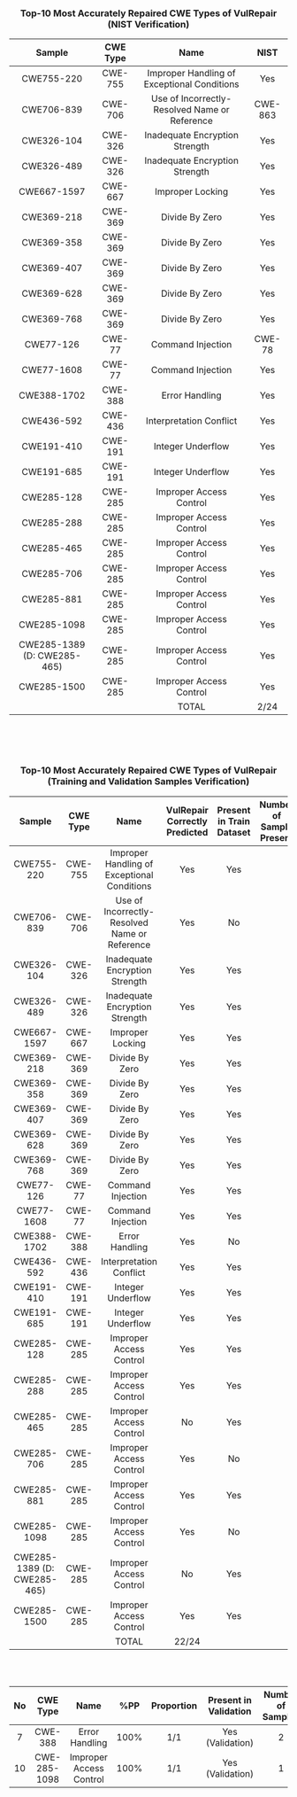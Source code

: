 
<h3>
    <b>
        <div align="center">
            Top-10 Most Accurately Repaired CWE Types of VulRepair (NIST Verification)
        </div>
    </b>
</h3>

<div align="center">
  
|    Sample        | CWE Type |                      Name                         |    NIST       |
|:----------------:|:--------:|:-------------------------------------------------:|:-------------:|
|    CWE755-220    |  CWE-755 |    Improper Handling of Exceptional Conditions    |    Yes        | 
|    CWE706-839    |  CWE-706 |    Use of Incorrectly-Resolved Name or Reference  |    CWE-863    |  
|    CWE326-104    |  CWE-326 |    Inadequate Encryption Strength                 |    Yes        |
|    CWE326-489    |  CWE-326 |    Inadequate Encryption Strength                 |    Yes        |  
|    CWE667-1597   |  CWE-667 |    Improper Locking                               |    Yes        |   
|    CWE369-218    |  CWE-369 |    Divide By Zero                                 |    Yes        |
|    CWE369-358    |  CWE-369 |    Divide By Zero                                 |    Yes        |
|    CWE369-407    |  CWE-369 |    Divide By Zero                                 |    Yes        |
|    CWE369-628    |  CWE-369 |    Divide By Zero                                 |    Yes        |
|    CWE369-768    |  CWE-369 |    Divide By Zero                                 |    Yes        |
|    CWE77-126     |  CWE-77  |    Command Injection                              |    CWE-78     |
|    CWE77-1608    |  CWE-77  |    Command Injection                              |    Yes        |
|    CWE388-1702   |  CWE-388 |    Error Handling                                 |    Yes        |
|    CWE436-592    |  CWE-436 |    Interpretation Conflict                        |    Yes        |
|    CWE191-410    |  CWE-191 |    Integer Underflow                              |    Yes        |
|    CWE191-685    |  CWE-191 |    Integer Underflow                              |    Yes        |
|    CWE285-128    |  CWE-285 |    Improper Access Control                        |    Yes        |
|    CWE285-288    |  CWE-285 |    Improper Access Control                        |    Yes        |
|    CWE285-465    |  CWE-285 |    Improper Access Control                        |    Yes        |
|    CWE285-706    |  CWE-285 |    Improper Access Control                        |    Yes        |
|    CWE285-881    |  CWE-285 |    Improper Access Control                        |    Yes        |
|    CWE285-1098   |  CWE-285 |    Improper Access Control                        |    Yes        |
| CWE285-1389 (D: CWE285-465) |  CWE-285 |    Improper Access Control             |    Yes        |
|    CWE285-1500   |  CWE-285 |    Improper Access Control                        |    Yes        |
|                  |          |    TOTAL                                          |    2/24       |

</div> 

<br>
<br>
<br>

<h3>
    <b>
        <div align="center">
            Top-10 Most Accurately Repaired CWE Types of VulRepair (Training and Validation Samples Verification)
        </div>
    </b>
</h3>

<div align="center">
  
|    Sample        | CWE Type |        Name        |    VulRepair Correctly Predicted       | Present in Train Dataset| Number of Sample Present | CWE Type of Sample |
|:----------------:|:--------:|:------------------:|:--------------------------------------:|:-----------------------:|:-------------------------:|:--------------------|
|    CWE755-220    |  CWE-755 |    Improper Handling of Exceptional Conditions    |    Yes        |    Yes        |
|    CWE706-839    |  CWE-706 |    Use of Incorrectly-Resolved Name or Reference  |    Yes        |    No         |  
|    CWE326-104    |  CWE-326 |    Inadequate Encryption Strength                 |    Yes        |    Yes        |
|    CWE326-489    |  CWE-326 |    Inadequate Encryption Strength                 |    Yes        |    Yes        |  
|    CWE667-1597   |  CWE-667 |    Improper Locking                               |    Yes        |    Yes        |   
|    CWE369-218    |  CWE-369 |    Divide By Zero                                 |    Yes        |    Yes        |
|    CWE369-358    |  CWE-369 |    Divide By Zero                                 |    Yes        |    Yes        |
|    CWE369-407    |  CWE-369 |    Divide By Zero                                 |    Yes        |    Yes        |
|    CWE369-628    |  CWE-369 |    Divide By Zero                                 |    Yes        |    Yes        |
|    CWE369-768    |  CWE-369 |    Divide By Zero                                 |    Yes        |    Yes        |
|    CWE77-126     |  CWE-77  |    Command Injection                              |    Yes        |    Yes        |
|    CWE77-1608    |  CWE-77  |    Command Injection                              |    Yes        |    Yes        |
|    CWE388-1702   |  CWE-388 |    Error Handling                                 |    Yes        |    No         | 
|    CWE436-592    |  CWE-436 |    Interpretation Conflict                        |    Yes        |    Yes        |
|    CWE191-410    |  CWE-191 |    Integer Underflow                              |    Yes        |    Yes        |
|    CWE191-685    |  CWE-191 |    Integer Underflow                              |    Yes        |    Yes        |
|    CWE285-128    |  CWE-285 |    Improper Access Control                        |    Yes        |    Yes        |
|    CWE285-288    |  CWE-285 |    Improper Access Control                        |    Yes        |    Yes        |
|    CWE285-465    |  CWE-285 |    Improper Access Control                        |    No         |    Yes        |
|    CWE285-706    |  CWE-285 |    Improper Access Control                        |    Yes        |    No         |
|    CWE285-881    |  CWE-285 |    Improper Access Control                        |    Yes        |    Yes        |
|    CWE285-1098   |  CWE-285 |    Improper Access Control                        |    Yes        |    No         |
| CWE285-1389 (D: CWE285-465) |  CWE-285 |    Improper Access Control             |    No         |    Yes        |
|    CWE285-1500   |  CWE-285 |    Improper Access Control                        |    Yes        |    Yes        |
|                  |          |    TOTAL                                          |    22/24      |

</div> 

<br>
<br>

<div align="center">
  
| No   | CWE Type |                      Name                           |  %PP | Proportion | Present in Validation  |  Number of Samples| CWEtype |
|:----:|:--------:|:---------------------------------------------------:|:----:|:----------:|:-----------------:|:--------:|:----------------:|
|   7  |  CWE-388 |                 Error Handling                      | 100% |     1/1    | Yes (Validation)   | 2   | CWE-388   |
|  10  | CWE-285-1098 |            Improper Access Control              | 100% |     1/1    | Yes (Validation)   | 1   | CWE-285 |

</div>


